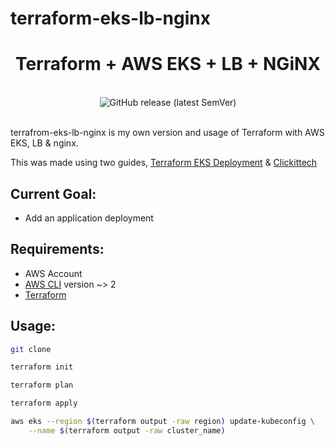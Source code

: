 # terraform-eks-lb-nginx
<h1 align="center">Terraform + AWS EKS + LB + NGiNX</h1>

<br />
<div align="center">
<img alt="GitHub release (latest SemVer)" src="https://img.shields.io/github/v/release/davidxivii/terraform-eks-lb-nginx">
</div>
<br />

terrafrom-eks-lb-nginx is my own version and usage of Terraform with AWS EKS, LB & nginx.

This was made using two guides, [Terraform EKS Deployment](https://learn.hashicorp.com/tutorials/terraform/eks?in=terraform/kubernetes) & [Clickittech](https://www.clickittech.com/devops/terraform-kubernetes-deployment/)


## Current Goal:
- Add an application deployment

## Requirements:
- AWS Account
- [AWS CLI](https://docs.aws.amazon.com/cli/latest/userguide/getting-started-install.html) version ~> 2
- [Terraform](hashicorp.com)


## Usage:

```sh
git clone
```


```sh
terraform init
```


```sh
terraform plan
```


```sh
terraform apply
```


```sh
aws eks --region $(terraform output -raw region) update-kubeconfig \
    --name $(terraform output -raw cluster_name)
```

